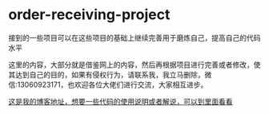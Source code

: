 # order-receiving-project
接到的一些项目可以在这些项目的基础上继续完善用于磨炼自己，提高自己的代码水平

这里的内容，大部分就是借鉴网上的内容，然后再根据项目进行完善或者修改，使其达到自己的目的，如果有侵权行为，请联系我，我立马删除，微信:13060923171，也欢迎各位大佬们进行交流，大家相互进步。

[这是我的博客地址，想要一些代码的使用说明或者解说，可以到里面看看](https://blog.csdn.net/zyh960)